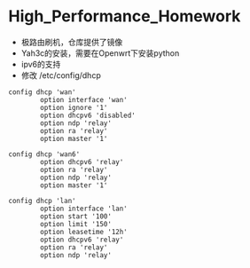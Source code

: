 # High_Performance_Homework
- 极路由刷机，仓库提供了镜像
- Yah3c的安装，需要在Openwrt下安装python
- ipv6的支持
- 修改 /etc/config/dhcp

```
config dhcp 'wan'
        option interface 'wan'
        option ignore '1'
        option dhcpv6 'disabled'
        option ndp 'relay'
        option ra 'relay'
        option master '1'

config dhcp 'wan6'
        option dhcpv6 'relay'
        option ra 'relay'
        option ndp 'relay'
        option master '1'

config dhcp 'lan'
        option interface 'lan'
        option start '100'
        option limit '150'
        option leasetime '12h'
        option dhcpv6 'relay'
        option ra 'relay'
        option ndp 'relay'
```